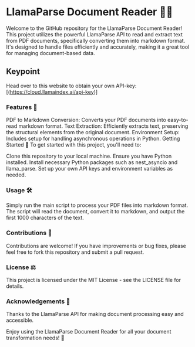 # LlamaParse Document Reader 📄🦙
Welcome to the GitHub repository for the LlamaParse Document Reader! This project utilizes the powerful LlamaParse API to read and extract text from PDF documents, specifically converting them into markdown format. It's designed to handle files efficiently and accurately, making it a great tool for managing document-based data.

## Keypoint 
Head over to this website to obtain your own API-key: [(https://cloud.llamaindex.ai/api-key)]

### Features 🌟
PDF to Markdown Conversion: Converts your PDF documents into easy-to-read markdown format.
Text Extraction: Efficiently extracts text, preserving the structural elements from the original document.
Environment Setup: Includes setup for handling asynchronous operations in Python.
Getting Started 🚀
To get started with this project, you'll need to:

Clone this repository to your local machine.
Ensure you have Python installed.
Install necessary Python packages such as nest_asyncio and llama_parse.
Set up your own API keys and environment variables as needed.
### Usage 🛠️
Simply run the main script to process your PDF files into markdown format. The script will read the document, convert it to markdown, and output the first 1000 characters of the text.

### Contributions 🤝
Contributions are welcome! If you have improvements or bug fixes, please feel free to fork this repository and submit a pull request.

### License ⚖️
This project is licensed under the MIT License - see the LICENSE file for details.

### Acknowledgements 🙌
Thanks to the LlamaParse API for making document processing easy and accessible.

Enjoy using the LlamaParse Document Reader for all your document transformation needs! 🎉